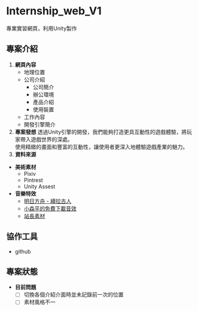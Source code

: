 # Internship_web_V1
專業實習網頁，利用Unity製作

## 專案介紹
1. **網頁內容**
   - 地理位置
   - 公司介紹
      - 公司簡介
      - 辦公環境
      - 產品介紹
      - 使用裝置
   - 工作內容
   - 開發引擎簡介
2. **專案發想**
   透過Unity引擎的開發，我們能夠打造更具互動性的遊戲體驗，將玩家帶入遊戲世界的深處。  
   使用精緻的畫面和豐富的互動性，讓使用者更深入地體驗遊戲產業的魅力。
3. **資料來源**
- **美術素材**
  - Pixiv
  - Pintrest
  - Unity Assest
- **音樂特效**
  - [明日方舟 - 續拉古人](https://music.youtube.com/watch?v=0KeWvHs_kG0&si=mEJDlZrglzYd6PAB)
  - [小森平的免費下載音效](https://taira-komori.jpn.org/freesoundtw.html)
  - [站長素材](https://sc.chinaz.com/yinxiao/)
## 協作工具
- github
## 專案狀態
- **目前問題**  
   - [ ] 切換各個介紹介面時並未記錄前一次的位置
   - [ ] 素材風格不一
